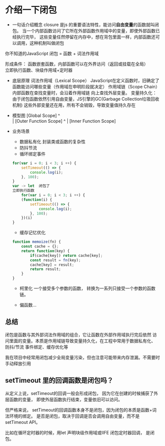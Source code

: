 # 介绍一下闭包

- 一句话介绍概念
closure 是js 的重要语法特性，能访问**自由变量**的函数就叫闭包。
当一个内部函数访问了它所在外部函数作用域中的变量，即使外部函数已经执行完毕，
这些变量任然停留在内存中，想在背包里面一样，内部函数还可以调用，这种机制叫做闭包



你不知道的JavaScript 闭包 = 函数 + 词法作用域

形成条件： 函数嵌套函数，内部函数可以在外界访问（返回或挂载在全局）     
    立即执行函数、块级作用域+定时器

- 底层原理
    词法作用域（Lexical Scope）
    JavaScript在定义函数时，旧确定了函数能访问哪些变量（作用域在申明阶段就决定）
    作用域链（Scope Chain）内部函数在查找变量时，会沿着作用域链
    向上查找外层变量。
    变量持久化：由于闭包函数依然引用自由变量，JS引擎的GC(Garbage Collection垃圾回收机制)
    这些外部变量还在用，所有不会销毁，导致变量值持久存在

- 模型图
    [Global Scope]
        ^    
        |
    [Outer Function Scope]
        ^
        |
    [Inner Function Scope]

- 业务场景
    - 数据私有化
        封装类或函数的复杂性
    - 防抖节流
    - 循环绑定事件
    ```js
    for(var i = 0; i < 3; i ++) {
        setTimeout(() => {
            console.log(i);
        }, 100);
    }
    var -> let  闭包了
    立即执行函数
        for(var i = 0; i < 3; i ++) {
        (function(i) {
            setTimeout(() => {
                console.log(i);
            }, 100);
        })(i)
    }
    ```

    - 缓存记忆优化
    ```js
    function memoize(fn) {
        const cache = {};
        return function(key) {
            if(cache[key]) return cache[key];
            const result = fn(key);
            cache[key] = result;
            return result;
        }
    }
    ```
    - 柯里化
    一个接受多个参数的函数， 转换为一系列只接受一个参数的函数链。


    - 偏函数...

## 总结

闭包是函数与其外部词法作用域的组合，它让函数在外部作用域执行完后依然
访问里面的变量。本质是作用域链导致变量持久化，在工程中常用于数据私有化、
防抖/节流 事件绑定、缓存优化等


我在项目中经常用闭包减少全局变量污染，但也注意可能带来内存泄漏。不需要时
手动释放引用


## setTimeout 里的回调函数是闭包吗？
从定义上说，setTimeout的回调一般会形成闭包， 因为它在创建的时候捕获了外层函数的变量，
即使外层函数执行结束，变量依旧可以访问。

但严格来说， setTimeout的回调函数本身不是闭包，因为闭包的本质是函数+词法环境的绑定。
是否是闭包，取决于回调是否会调用自由变量，而不是setTimeout API。


比如在循环定时器的时候，用let 声明块级作用域或IIFE 闭包定时器回调， 是闭包。




